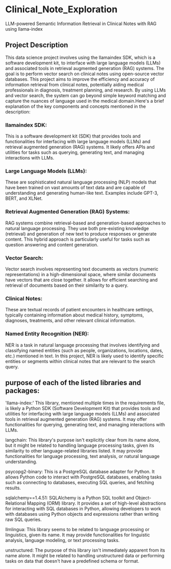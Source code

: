 # Clinical_Note_Exploration
LLM-powered Semantic Information Retrieval in Clinical Notes with RAG using llama-index 
## Project Description
This data science project involves using the llamaindex SDK, which is a software development kit, to interface with large language models (LLMs) and associated tools in retrieval augmented generation (RAG) systems. The goal is to perform vector search on clinical notes using open-source vector databases. 
This project aims to improve the efficiency and accuracy of information retrieval from clinical notes, potentially aiding medical professionals in diagnosis, treatment planning, and research.
By using LLMs and vector search, the system can go beyond simple keyword matching and capture the nuances of language used in the medical domain.Here's a brief explanation of the key components and concepts mentioned in the description:
### llamaindex SDK: 
This is a software development kit (SDK) that provides tools and functionalities for interfacing with large language models (LLMs) and retrieval augmented generation (RAG) systems. It likely offers APIs and utilities for tasks such as querying, generating text, and managing interactions with LLMs.

### Large Language Models (LLMs): 
These are sophisticated natural language processing (NLP) models that have been trained on vast amounts of text data and are capable of understanding and generating human-like text. Examples include GPT-3, BERT, and XLNet.

### Retrieval Augmented Generation (RAG) Systems: 
RAG systems combine retrieval-based and generation-based approaches to natural language processing. They use both pre-existing knowledge (retrieval) and generation of new text to produce responses or generate content. This hybrid approach is particularly useful for tasks such as question answering and content generation.

### Vector Search:
Vector search involves representing text documents as vectors (numeric representations) in a high-dimensional space, where similar documents have vectors that are close together. It allows for efficient searching and retrieval of documents based on their similarity to a query.

### Clinical Notes:
These are textual records of patient encounters in healthcare settings, typically containing information about medical history, symptoms, diagnoses, treatments, and other relevant clinical information.

### Named Entity Recognition (NER): 
NER is a task in natural language processing that involves identifying and classifying named entities (such as people, organizations, locations, dates, etc.) mentioned in text. In this project, NER is likely used to identify specific entities or segments within clinical notes that are relevant to the search query.

## purpose of each of the listed libraries and packages:

'llama-index:' This library, mentioned multiple times in the requirements file, is likely a Python SDK (Software Development Kit) that provides tools and utilities for interfacing with large language models (LLMs) and associated tools in retrieval augmented generation (RAG) systems. It may offer functionalities for querying, generating text, and managing interactions with LLMs.

langchain: This library's purpose isn't explicitly clear from its name alone, but it might be related to handling language processing tasks, given its similarity to other language-related libraries listed. It may provide functionalities for language processing, text analysis, or natural language understanding.

psycopg2-binary: This is a PostgreSQL database adapter for Python. It allows Python code to interact with PostgreSQL databases, enabling tasks such as connecting to databases, executing SQL queries, and fetching results.

sqlalchemy==1.4.51: SQLAlchemy is a Python SQL toolkit and Object-Relational Mapping (ORM) library. It provides a set of high-level abstractions for interacting with SQL databases in Python, allowing developers to work with databases using Python objects and expressions rather than writing raw SQL queries.

llmlingua: This library seems to be related to language processing or linguistics, given its name. It may provide functionalities for linguistic analysis, language modeling, or text processing tasks.

unstructured: The purpose of this library isn't immediately apparent from its name alone. It might be related to handling unstructured data or performing tasks on data that doesn't have a predefined schema or format.
